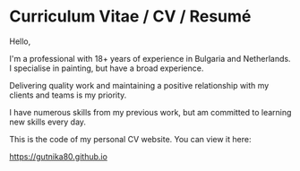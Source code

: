 # Curriculum Vitae / CV / Resumé
Hello, 

I'm a professional with 18+ years of experience in Bulgaria and Netherlands. I specialise in painting, but have a broad experience.

Delivering quality work and maintaining a positive relationship with my clients and teams is my priority. 

I have numerous skills from my previous work, but am committed to learning new skills every day.

This is the code of my personal CV website.
You can view it here:

https://gutnika80.github.io
